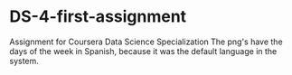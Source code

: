 # DS-4-first-assignment
Assignment for Coursera Data Science Specialization
The png's have the days of the week in Spanish, because it was the default language in the system.
